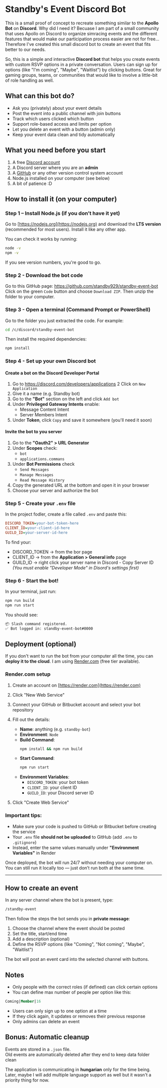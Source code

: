# Standby's Event Discord Bot

This is a small proof of concept to recreate something similar to the **Apollo Bot** on **Discord**. Why did I need it? Becuase I am part of a small community that uses Apollo on Discord to organize simracing events and the different features that would make our participation process easier are not for free... Therefore I've created this small discord bot to create an event that fits better to our needs.

So, this is a simple and interactive **Discord bot** that helps you create events with custom RSVP options in a private conversation. Users can sign up for options (like "I'm coming", "Maybe", "Waitlist") by clicking buttons. Great for gaming groups, teams, or communities that would like to involve a little-bit of role handling as well.



## What can this bot do?

- Ask you (privately) about your event details
- Post the event into a public channel with join buttons
- Track which users clicked which button
- Support role-based access and limits per option
- Let you delete an event with a button (admin only)
- Keep your event data clean and tidy automatically



## What you need before you start

1. A free [Discord account](https://discord.com)
2. A Discord server where you are an **admin**
3. A [GitHub](https://github.com) or any other version control system account
4. Node.js installed on your computer (see below)
5. A bit of patience :D



## How to install it (on your computer)

### Step 1 – Install Node.js (if you don’t have it yet)

Go to [https://nodejs.org](https://nodejs.org) and download the **LTS version** (recommended for most users). Install it like any other app.

You can check it works by running:

```bash
node -v
npm -v
```

If you see version numbers, you're good to go.

### Step 2 - Download the bot code

Go to this GitHub page: https://github.com/standby929/standby-event-bot
Click on the green `Code` button and choose `Download ZIP`. Then unzip the folder to your computer.

### Step 3 - Open a terminal (Command Prompt or PowerShell)

Go to the folder you just extracted the code. For example:

```bash
cd /c/discord/standby-event-bot
```

Then install the required dependencies:
```bash
npm install
```

### Step 4 - Set up your own Discord bot

#### Create a bot on the Discord Developer Portal

1. Go to https://discord.com/developers/applications
2 Click on `New Application`
3. Give it a name (e.g. Standby bot)
4. Go to the **"Bot"** section on the left and click `Add bot`
5. Under **Privileged Gateway Intents** enable:
    - Message Content Intent
    - Server Members Intent
6. Under **Token**, click `Copy` and save it somewhere (you'll need it soon)

#### Invite the bot to you server

1. Go to the **"Oauth2" > URL Generator**
2. Under **Scopes** check:
    - `bot`
    - `applications.commans`
3. Under **Bot Permissions** check
    - `Send Messages`
    - `Manage Messages`
    - `Read Message History`
4. Copy the generated URL at the bottom and open it in your browser
5. Choose your server and authorize the bot

### Step 5 - Create your `.env` file

In the project fodler, create a file called `.env` and paste this:

```ini
DISCORD_TOKEN=your-bot-token-here
CLIENT_ID=your-client-id-here
GUILD_ID=your-server-id-here
```

To find your:
- DISCORD_TOKEN -> from the bor page
- CLIENT_ID -> from the **Application > General info** page
- GUILD_ID -> right click your server name in Discord - Copy Server ID  
_(You must enable "Developer Mode" in Disord's settings first)_

### Step 6 - Start the bot!

In your terminal, just run:
```bash
npm run build
npm run start
```

You should see:
```bash
📦 Slash command registered.
✅ Bot logged in: standby-event-bot#0000
```

## Deployment (optional)

If you don't want to run the bot from your computer all the time, you can **deploy it to the cloud**. I am using [Render.com](https://render.com) (free tier available).

### Render.com setup

1. Create an account on [https://render.com](https://render.com)
2. Click "New Web Service"
3. Connect your GitHub or Bitbucket account and select your bot repository
4. Fill out the details:

   - **Name**: anything (e.g. `standby-bot`)
   - **Environment**: `Node`
   - **Build Command**:  
     ```bash
     npm install && npm run build
     ```
   - **Start Command**:  
     ```bash
     npm run start
     ```
   - **Environment Variables**:
     - `DISCORD_TOKEN`: your bot token
     - `CLIENT_ID`: your client ID
     - `GUILD_ID`: your Discord server ID

5. Click "Create Web Service"

### Important tips:

- Make sure your code is pushed to GitHub or Bitbucket before creating the service
- Your `.env` file **should not be uploaded** to GitHub (add `.env` to `.gitignore`)
- Instead, enter the same values manually under **"Environment Variables"** in Render

Once deployed, the bot will run 24/7 without needing your computer on.  
You can still run it locally too — just don’t run both at the same time.

---

## How to create an event

In any server channel where the bot is present, type:

```bash
/standby-event
```

Then follow the steps the bot sends you in **private message**:

1. Choose the channel where the event should be posted
2. Set the title, start/end time
3. Add a description (optional)
4. Define the RSVP options (like "Coming", "Not coming", "Maybe", "Waitlist")

The bot will post an event card into the selected channel with buttons.

## Notes

- Only people with the correct roles (if defined) can click certain options
- You can define max number of people per option like this:  
```sql
Coming|Member|16
```
- Users can only sign up to one option at a time
- If they click again, it updates or removes their previous response
- Only admins can delete an event

## Bonus: Automatic cleanup

Events are stored in a `.json` file.  
Old events are automatically deleted after they end to keep data folder clean


The application is communicating in **hungarian** only for the time being. Later, maybe I will add multiple language support as well but it wasn't a priority thing for now.